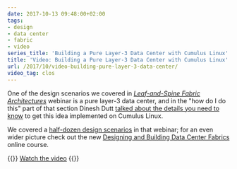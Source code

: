 ```yaml
---
date: 2017-10-13 09:48:00+02:00
tags:
- design
- data center
- fabric
- video
series_title: 'Building a Pure Layer-3 Data Center with Cumulus Linux'
title: 'Video: Building a Pure Layer-3 Data Center with Cumulus Linux'
url: /2017/10/video-building-pure-layer-3-data-center/
video_tag: clos
---
```

One of the design scenarios we covered in [*Leaf-and-Spine Fabric Architectures*](http://www.ipspace.net/Leaf-and-Spine_Fabric_Architectures) webinar is a pure layer-3 data center, and in the "how do I do this" part of that section Dinesh Dutt [talked about the details you need to know](https://my.ipspace.net/bin/get/Clos/7.25%20-%20Building%20a%20Pure%20L3%20Data%20Center%20with%20Cumulus%20Linux.mp4) to get this idea implemented on Cumulus Linux.

We covered a [half-dozen design scenarios](https://my.ipspace.net/bin/list?id=Clos) in that webinar; for an even wider picture check out the new [Designing and Building Data Center Fabrics](http://www.ipspace.net/FabricDesign) online course.

{{<jump>}}
[Watch the video](https://my.ipspace.net/bin/get/Clos/7.25%20-%20Building%20a%20Pure%20L3%20Data%20Center%20with%20Cumulus%20Linux.mp4)
{{</jump>}}
